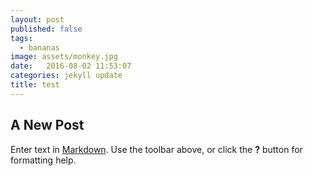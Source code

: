 ```yaml
---
layout: post
published: false
tags:
  - bananas
image: assets/monkey.jpg
date:   2016-08-02 11:53:07
categories: jekyll update
title: test
---
```

## A New Post

Enter text in [Markdown](http://daringfireball.net/projects/markdown/). Use the toolbar above, or click the **?** button for formatting help.
